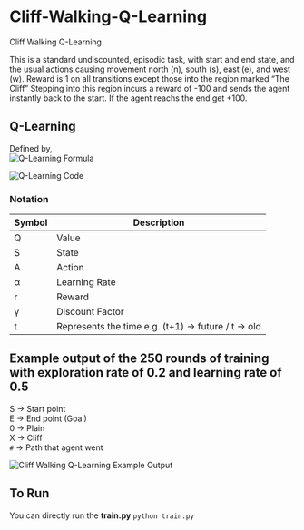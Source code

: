 # Cliff-Walking-Q-Learning
Cliff Walking Q-Learning

This is a standard undiscounted, episodic task, with start and end state, and the usual actions causing movement north (n), south (s), east (e), and west (w). Reward is 1 on all transitions except those into the region marked “The Cliff” Stepping into this region incurs a reward of -100 and sends the agent instantly back to the start. If the agent reachs the end get +100. 

## Q-Learning
Defined by,<br />
![Q-Learning Formula](https://gokseltokur.com/rawimgs/q-learning-goksel.png)

![Q-Learning Code](https://gokseltokur.com/rawimgs/q-learning2.png)

### Notation
Symbol  | Description
------------- | -------------
Q  | Value
S  | State
A  | Action
α  | Learning Rate
r  | Reward
γ  | Discount Factor
t  | Represents the time e.g. (t+1) -> future / t -> old  

## Example output of the 250 rounds of training with exploration rate of 0.2 and learning rate of 0.5

S -> Start point<br />
E -> End point (Goal)<br />
0 -> Plain<br />
X -> Cliff<br />
``#`` -> Path that agent went<br />

![Cliff Walking Q-Learning Example Output](https://gokseltokur.com/rawimgs/output-of-walking.png)

## To Run
You can directly run the __train.py__
`python train.py` 
